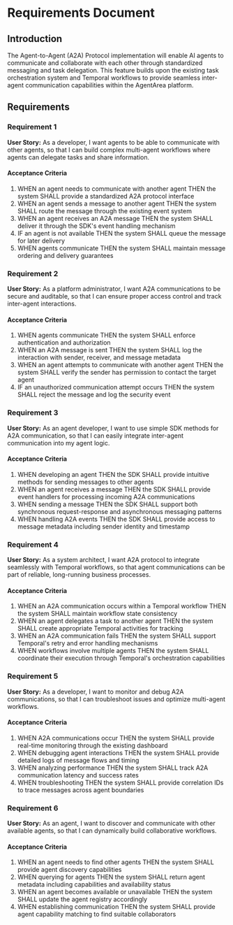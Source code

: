 # Requirements Document

## Introduction

The Agent-to-Agent (A2A) Protocol implementation will enable AI agents to communicate and collaborate with each other through standardized messaging and task delegation. This feature builds upon the existing task orchestration system and Temporal workflows to provide seamless inter-agent communication capabilities within the AgentArea platform.

## Requirements

### Requirement 1

**User Story:** As a developer, I want agents to be able to communicate with other agents, so that I can build complex multi-agent workflows where agents can delegate tasks and share information.

#### Acceptance Criteria

1. WHEN an agent needs to communicate with another agent THEN the system SHALL provide a standardized A2A protocol interface
2. WHEN an agent sends a message to another agent THEN the system SHALL route the message through the existing event system
3. WHEN an agent receives an A2A message THEN the system SHALL deliver it through the SDK's event handling mechanism
4. IF an agent is not available THEN the system SHALL queue the message for later delivery
5. WHEN agents communicate THEN the system SHALL maintain message ordering and delivery guarantees

### Requirement 2

**User Story:** As a platform administrator, I want A2A communications to be secure and auditable, so that I can ensure proper access control and track inter-agent interactions.

#### Acceptance Criteria

1. WHEN agents communicate THEN the system SHALL enforce authentication and authorization
2. WHEN an A2A message is sent THEN the system SHALL log the interaction with sender, receiver, and message metadata
3. WHEN an agent attempts to communicate with another agent THEN the system SHALL verify the sender has permission to contact the target agent
4. IF an unauthorized communication attempt occurs THEN the system SHALL reject the message and log the security event

### Requirement 3

**User Story:** As an agent developer, I want to use simple SDK methods for A2A communication, so that I can easily integrate inter-agent communication into my agent logic.

#### Acceptance Criteria

1. WHEN developing an agent THEN the SDK SHALL provide intuitive methods for sending messages to other agents
2. WHEN an agent receives a message THEN the SDK SHALL provide event handlers for processing incoming A2A communications
3. WHEN sending a message THEN the SDK SHALL support both synchronous request-response and asynchronous messaging patterns
4. WHEN handling A2A events THEN the SDK SHALL provide access to message metadata including sender identity and timestamp

### Requirement 4

**User Story:** As a system architect, I want A2A protocol to integrate seamlessly with Temporal workflows, so that agent communications can be part of reliable, long-running business processes.

#### Acceptance Criteria

1. WHEN an A2A communication occurs within a Temporal workflow THEN the system SHALL maintain workflow state consistency
2. WHEN an agent delegates a task to another agent THEN the system SHALL create appropriate Temporal activities for tracking
3. WHEN an A2A communication fails THEN the system SHALL support Temporal's retry and error handling mechanisms
4. WHEN workflows involve multiple agents THEN the system SHALL coordinate their execution through Temporal's orchestration capabilities

### Requirement 5

**User Story:** As a developer, I want to monitor and debug A2A communications, so that I can troubleshoot issues and optimize multi-agent workflows.

#### Acceptance Criteria

1. WHEN A2A communications occur THEN the system SHALL provide real-time monitoring through the existing dashboard
2. WHEN debugging agent interactions THEN the system SHALL provide detailed logs of message flows and timing
3. WHEN analyzing performance THEN the system SHALL track A2A communication latency and success rates
4. WHEN troubleshooting THEN the system SHALL provide correlation IDs to trace messages across agent boundaries

### Requirement 6

**User Story:** As an agent, I want to discover and communicate with other available agents, so that I can dynamically build collaborative workflows.

#### Acceptance Criteria

1. WHEN an agent needs to find other agents THEN the system SHALL provide agent discovery capabilities
2. WHEN querying for agents THEN the system SHALL return agent metadata including capabilities and availability status
3. WHEN an agent becomes available or unavailable THEN the system SHALL update the agent registry accordingly
4. WHEN establishing communication THEN the system SHALL provide agent capability matching to find suitable collaborators